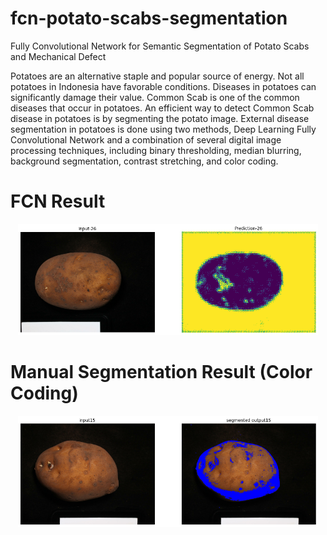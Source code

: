 # fcn-potato-scabs-segmentation
Fully Convolutional Network for Semantic Segmentation of Potato Scabs and Mechanical Defect

Potatoes are an alternative staple and popular source of energy. Not all potatoes in Indonesia have favorable conditions. Diseases in potatoes can significantly damage their value. Common Scab is one of the common diseases that occur in potatoes. An efficient way to detect Common Scab disease in potatoes is by segmenting the potato image. External disease segmentation in potatoes is done using two methods, Deep Learning Fully Convolutional Network and a combination of several digital image processing techniques, including binary thresholding, median blurring, background segmentation, contrast stretching, and color coding.

# FCN Result
<p align="center">
<img src="/result/DeepLearningFCN-94Percent%20(6).png" width="480" title="FCN Result">
</p>

# Manual Segmentation Result (Color Coding)
<p align="center">
<img src="/result/ManualSegmentation%20(15).png" width="480" title="FCN Result">
</p>

